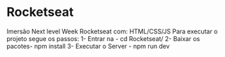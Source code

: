 # Rocketseat
Imersão Next level Week Rocketseat com: HTML/CSS/JS
Para executar o projeto segue os passos:
1- Entrar na - cd Rocketseat/
2- Baixar os pacotes- npm install
3- Executar o Server - npm run dev
